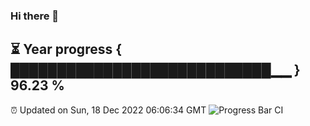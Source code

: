 ### Hi there 👋
⏳ Year progress { ████████████████████████████▁▁ } 96.23 %
---
⏰ Updated on Sun, 18 Dec 2022 06:06:34 GMT
![Progress Bar CI](https://github.com/Moyi321/Moyi321/workflows/Progress%20Bar%20CI/badge.svg)
